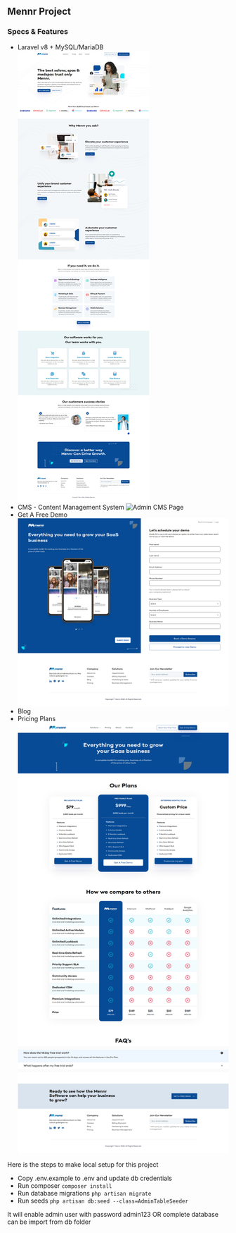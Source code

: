 ## Mennr Project 

### Specs & Features
- Laravel v8 + MySQL/MariaDB
![](screenshots/Mennr.png "Homepage")
- CMS - Content Management System
![](screenshots/Mennr-Admin.png.png "Admin CMS Page")
- Get A Free Demo
![](screenshots/get-free-demo.png "Get A Free Demo")
- Blog
- Pricing Plans
![](screenshots/pricing.png "Pricing")

Here is the steps to make local setup for this project

- Copy .env.example to .env and update db credentials
- Run composer
 ``` composer install ```
- Run database migrations
```php artisan migrate ```
- Run seeds
 ``` php artisan db:seed --class=AdminTableSeeder ```

It will enable admin user with password admin123 OR complete database can be import from db folder

